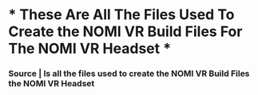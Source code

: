 # * **These Are All The Files Used To Create the NOMI VR Build Files For The NOMI VR Headset** *
### Source | Is all the files used to create the NOMI VR Build Files the NOMI VR Headset
